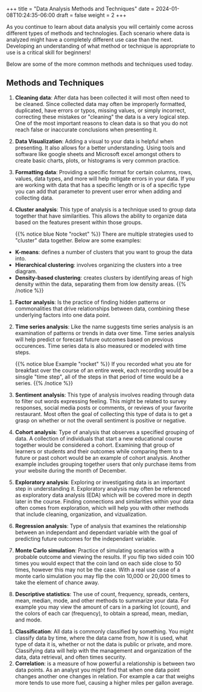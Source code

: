 +++
title = "Data Analysis Methods and Techniques"
date = 2024-01-08T10:24:35-06:00
draft = false
weight = 2
+++

As you continue to learn about data analysis you will certainly come across different types of methods and technologies. Each scenario where data is analyzed might have a completely different use case than the next. Developing an understanding of what method or technique is appropriate to use is a critical skill for beginners!

Below are some of the more common methods and techniques used today.

## Methods and Techniques

1. **Cleaning data**: After data has been collected it will most often need to be cleaned. Since collected data may often be improperly formatted, duplicated, have errors or typos, missing values, or simply incorrect, correcting these mistakes or "cleaning" the data is a very logical step. One of the most important reasons to clean data is so that you do not reach false or inaccurate conclusions when presenting it.
1. **Data Visualization**: Adding a visual to your data is helpful when presenting. It also allows for a better understanding. Using tools and software like google sheets and Microsoft excel amongst others to create basic charts, plots, or histograms is very common practice.
1. **Formatting data**: Providing a specific format for certain columns, rows, values, data types, and more will help mitigate errors in your data. If you are working with data that has a specific length or is of a specific type you can add that parameter to prevent user error when adding and collecting data.
1. **Cluster analysis**: This type of analysis is a technique used to group data together that have similarities. This allows the ability to organize data based on the features present within those groups.

    {{% notice blue Note "rocket" %}}
There are multiple strategies used to "cluster" data together. Below are some examples:
- **K-means**: defines a number of clusters that you want to group the data into.
- **Hierarchical clustering**: involves organizing the clusters into a tree diagram.
- **Density-based clustering**: creates clusters by identifying areas of high density within the data, separating them from low density areas.
    {{% /notice %}}

1. **Factor analysis**: Is the practice of finding hidden patterns or commonalities that drive relationships between data, combining these underlying factors into one data point.
1. **Time series analysis**: Like the name suggests time series analysis is an examination of patterns or trends in data over time. Time series analysis will help predict or forecast future outcomes based on previous occurences. Time series data is also measured or modeled with time steps.

    {{% notice blue Example "rocket" %}}
If you recorded what you ate for breakfast over the course of an entire week, each recording would be a sinsgle "time step", all of the steps in that period of time would be a series.
    {{% /notice %}}

1. **Sentiment analysis**: This type of analysis involves reading through data to filter out words expressing feeling. This might be related to survey responses, social media posts or comments, or reviews of your favorite restaurant. Most often the goal of collecting this type of data is to get a grasp on whether or not the overall sentiment is positive or negative.
1. **Cohort analysis**: Type of analysis that observes a specified grouping of data. A collection of individuals that start a new educational course together would be considered a cohort. Examining that group of learners or students and their outcomes while comparing them to a future or past cohort would be an example of cohort analysis. Another example includes grouping together users that only purchase items from your website during the month of December.
1. **Exploratory analysis**: Exploring or investigating data is an important step in understanding it. Exploratory analysis may often be referenced as exploratory data analysis (EDA) which will be covered more in depth later in the course. Finding connections and similarities within your data often comes from exploration, which will help you with other methods that include cleaning, organization, and vizualization.
1. **Regression analysis**: Type of analysis that examines the relationship between an independant and dependant variable with the goal of predicting future outcomes for the independant variable.
1. **Monte Carlo simulation**: Practice of simulating scenarios with a probable outcome and viewing the results. If you flip two sided coin 100 times you would expect that the coin land on each side close to 50 times, however this may not be the case. With a real use case of a monte carlo simulation you may flip the coin 10,000 or 20,000 times to take the element of chance away.
1. **Descriptive statistics**: The use of count, frequency, spreads, centers, mean, median, mode, and other methods to summarize your data. For example you may view the amount of cars in a parking lot (count), and the colors of each car (frequency), to obtain a spread, mean, median, and mode.

<!-- A count could be the number of cars in a parking lot, then you can look at the frequency of color (how many blue, green, red, yellow, purple etc), which would lead to a mode (color occurring the most out of all cars), and median (car color in the middle). -->

1. **Classification**: All data is commonly classified by something. You might classify data by time, where the data came from, how it is used, what type of data it is, whether or not the data is public or private, and more. Classifying data will help with the management and organization of the data, data retrieval, and often times security.
1. **Correlation**: is a measure of how powerful a relationship is between two data points. As an analyst you might find that when one data point changes another one changes in relation. For example a car that weighs more tends to use more fuel, causing a higher miles per gallon average.